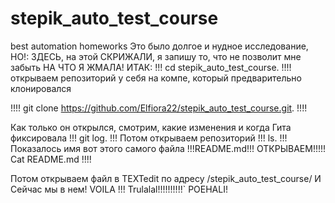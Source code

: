 # stepik_auto_test_course
best automation homeworks
Это было долгое и нудное исследование, НО!:
ЗДЕСЬ, на этой СКРИЖАЛИ, я запишу то, что не позволит мне забыть НА ЧТО Я ЖМАЛА!
ИТАК:
!!!  cd stepik_auto_test_course. !!!! открываем репозиторий у себя на компе, который предварительно клонировался

!!!!  git clone https://github.com/Elfiora22/stepik_auto_test_course.git. !!!!

Как только он открылся, смотрим, какие изменения и когда Гита фиксировала !!!  git log. !!!
Потом открываем репозиторий !!!  ls. !!!
Показалось имя вот этого самого файла !!!README.md!!!
ОТКРЫВАЕМ!!!!! Cat README.md  !!!!

Потом открываем файл в TEXTedit по адресу /stepik_auto_test_course/
И Сейчас мы в нем! VOILA !!!
Trulalal!!!!!!!!!!`
POEHALI!


